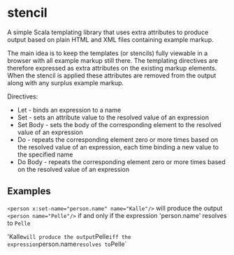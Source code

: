 stencil
=======

A simple Scala templating library that uses extra attributes to produce output based on plain HTML and XML files containing example markup.

The main idea is to keep the templates (or stencils) fully viewable in a browser with all example markup still there. The templating directives are therefore expressed as extra attributes on the existing markup elements. When the stencil is applied these attributes are removed from the output along with any surplus example markup.

Directives:
* Let - binds an expression to a name
* Set - sets an attribute value to the resolved value of an expression
* Set Body - sets the body of the corresponding element to the resolved value of an expression
* Do - repeats the corresponding element zero or more times based on the resolved value of an expression, each time binding a new value to the specified name
* Do Body - repeats the corresponding element zero or more times based on the resolved value of an expression

Examples
--------
`<person x:set-name="person.name" name="Kalle"/>` will produce the output `<person name="Pelle"/>` if and only if the expression 'person.name' resolves to `Pelle`

'<person x:let-name="person.name"><name x:set="name">Kalle</name></person>` will produce the output `<person><name>Pelle</name></person>` iff the expression `person.name` resolves to `Pelle`
